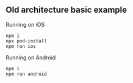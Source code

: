 ## Old architecture basic example

Running on iOS

```
npm i
npx pod-install
npm run ios
```

Running on Android

```
npm i
npm run android
```
